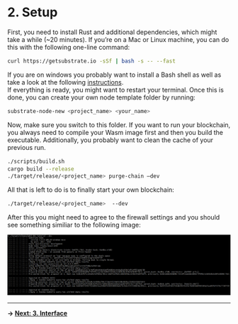 # 2. Setup

First, you need to install Rust and additional dependencies, which might take a while (~20 minutes). If you’re on a Mac or Linux machine, you can do this with the following one-line command:

```bash
curl https://getsubstrate.io -sSf | bash -s -- --fast
```

If you are on windows you probably want to install a Bash shell as well as take a look at the following [instructions](https://github.com/paritytech/substrate#612-windows).  
If everything is ready, you might want to restart your terminal. Once this is done, you can create your own node template folder by running:

```bash
substrate-node-new <project_name> <your_name>
```

Now, make sure you switch to this folder. If you want to run your blockchain, you always need to compile your Wasm image first and then you build the executable. Additionally, you probably want to clean the cache of your previous run.

```bash
./scripts/build.sh               
cargo build --release    
./target/release/<project_name> purge-chain –dev
```

All that is left to do is to finally start your own blockchain:

```bash
./target/release/<project_name>  --dev
```

After this you might need to agree to the firewall settings and you should see something similiar to the following image:

<img src="./images/setup_1.png" width="800px">

---
**-> [Next: 3. Interface](./3_interface.md)**

